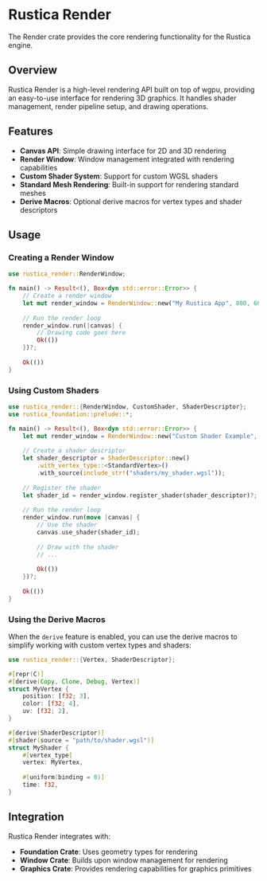# Rustica Render

The Render crate provides the core rendering functionality for the Rustica engine.

## Overview

Rustica Render is a high-level rendering API built on top of wgpu, providing an easy-to-use interface for rendering 3D graphics. It handles shader management, render pipeline setup, and drawing operations.

## Features

- **Canvas API**: Simple drawing interface for 2D and 3D rendering
- **Render Window**: Window management integrated with rendering capabilities
- **Custom Shader System**: Support for custom WGSL shaders
- **Standard Mesh Rendering**: Built-in support for rendering standard meshes
- **Derive Macros**: Optional derive macros for vertex types and shader descriptors

## Usage

### Creating a Render Window

```rust
use rustica_render::RenderWindow;

fn main() -> Result<(), Box<dyn std::error::Error>> {
    // Create a render window
    let mut render_window = RenderWindow::new("My Rustica App", 800, 600)?;
    
    // Run the render loop
    render_window.run(|canvas| {
        // Drawing code goes here
        Ok(())
    })?;
    
    Ok(())
}
```

### Using Custom Shaders

```rust
use rustica_render::{RenderWindow, CustomShader, ShaderDescriptor};
use rustica_foundation::prelude::*;

fn main() -> Result<(), Box<dyn std::error::Error>> {
    let mut render_window = RenderWindow::new("Custom Shader Example", 800, 600)?;
    
    // Create a shader descriptor
    let shader_descriptor = ShaderDescriptor::new()
        .with_vertex_type::<StandardVertex>()
        .with_source(include_str!("shaders/my_shader.wgsl"));
    
    // Register the shader
    let shader_id = render_window.register_shader(shader_descriptor)?;
    
    // Run the render loop
    render_window.run(move |canvas| {
        // Use the shader
        canvas.use_shader(shader_id);
        
        // Draw with the shader
        // ...
        
        Ok(())
    })?;
    
    Ok(())
}
```

### Using the Derive Macros

When the `derive` feature is enabled, you can use the derive macros to simplify working with custom vertex types and shaders:

```rust
use rustica_render::{Vertex, ShaderDescriptor};

#[repr(C)]
#[derive(Copy, Clone, Debug, Vertex)]
struct MyVertex {
    position: [f32; 3],
    color: [f32; 4],
    uv: [f32; 2],
}

#[derive(ShaderDescriptor)]
#[shader(source = "path/to/shader.wgsl")]
struct MyShader {
    #[vertex_type]
    vertex: MyVertex,
    
    #[uniform(binding = 0)]
    time: f32,
}
```

## Integration

Rustica Render integrates with:
- **Foundation Crate**: Uses geometry types for rendering
- **Window Crate**: Builds upon window management for rendering
- **Graphics Crate**: Provides rendering capabilities for graphics primitives
